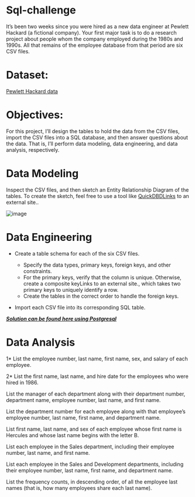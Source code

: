 # Sql-challenge
It’s been two weeks since you were hired as a new data engineer at Pewlett Hackard (a fictional company). Your first major task is to do a research project about people whom the company employed during the 1980s and 1990s. All that remains of the employee database from that period are six CSV files.

# Dataset:

[Pewlett Hackard data](https://github.com/dilqvl62/sql-challenge/tree/main/EmployeeSQL/data)

# Objectives:
For this project, I’ll design the tables to hold the data from the CSV files, import the CSV files into a SQL database, and then answer questions about the data. That is, I’ll perform data modeling, data engineering, and data analysis, respectively.

# Data Modeling

Inspect the CSV files, and then sketch an Entity Relationship Diagram of the tables. To create the sketch, feel free to use a tool like [QuickDBDLinks](https://www.quickdatabasediagrams.com/) to an external site..


![image](https://github.com/dilqvl62/sql-challenge/assets/107519883/71403308-6aa7-4655-ba62-49d39120f4e5)

# Data Engineering

* Create a table schema for each of the six CSV files.

  * Specify the data types, primary keys, foreign keys, and other constraints.
  * For the primary keys, verify that the column is unique. Otherwise, create a composite keyLinks to an external site., which takes two primary keys to uniquely identify a row.
  * Create the tables in the correct order to handle the foreign keys.
* Import each CSV file into its corresponding SQL table.

[***Solution can be found here using Postgresql***](https://github.com/dilqvl62/sql-challenge/blob/main/EmployeeSQL/Tables.sql)

# Data Analysis

1* List the employee number, last name, first name, sex, and salary of each employee.

2* List the first name, last name, and hire date for the employees who were hired in 1986.

List the manager of each department along with their department number, department name, employee number, last name, and first name.

List the department number for each employee along with that employee’s employee number, last name, first name, and department name.

List first name, last name, and sex of each employee whose first name is Hercules and whose last name begins with the letter B.

List each employee in the Sales department, including their employee number, last name, and first name.

List each employee in the Sales and Development departments, including their employee number, last name, first name, and department name.

List the frequency counts, in descending order, of all the employee last names (that is, how many employees share each last name).





